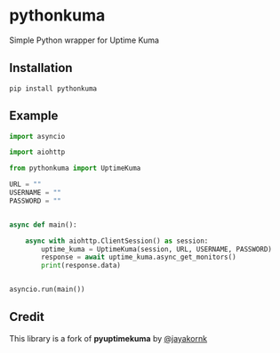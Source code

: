 # pythonkuma
Simple Python wrapper for Uptime Kuma

## Installation

```shell
pip install pythonkuma
```

## Example

```python
import asyncio

import aiohttp

from pythonkuma import UptimeKuma

URL = ""
USERNAME = ""
PASSWORD = ""


async def main():

    async with aiohttp.ClientSession() as session:
        uptime_kuma = UptimeKuma(session, URL, USERNAME, PASSWORD)
        response = await uptime_kuma.async_get_monitors()
        print(response.data)


asyncio.run(main())

```

## Credit

This library is a fork of **pyuptimekuma** by [@jayakornk](https://github.com/jayakornk)

